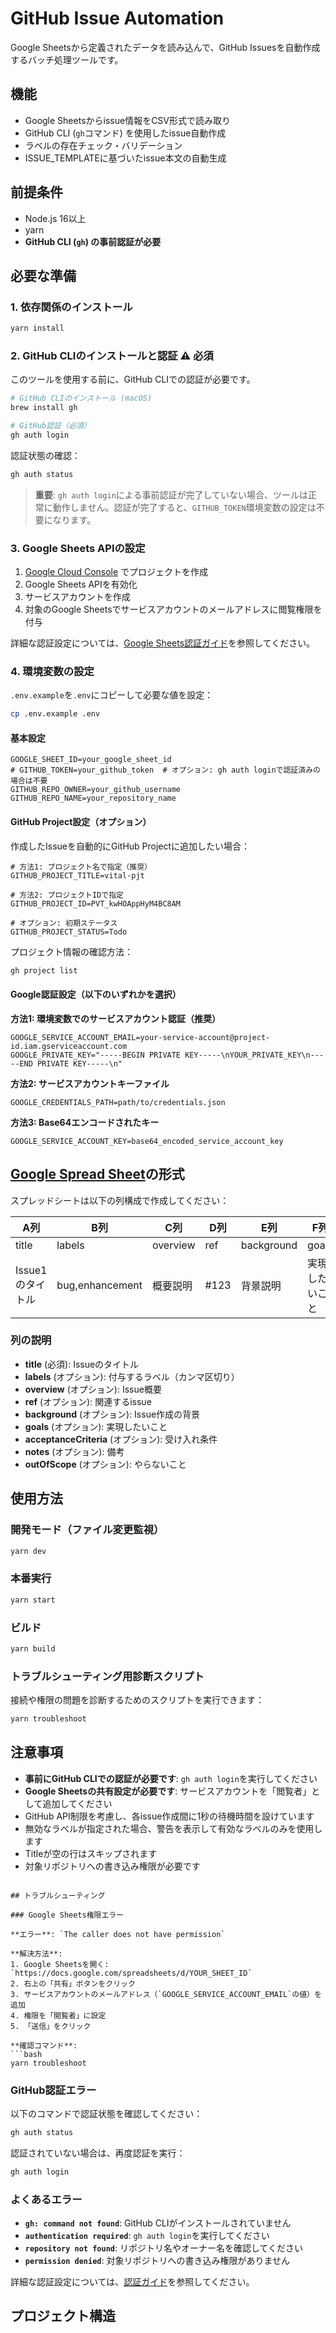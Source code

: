 # GitHub Issue Automation

Google Sheetsから定義されたデータを読み込んで、GitHub Issuesを自動作成するバッチ処理ツールです。

## 機能

- Google Sheetsからissue情報をCSV形式で読み取り
- GitHub CLI (`gh`コマンド) を使用したissue自動作成
- ラベルの存在チェック・バリデーション
- ISSUE_TEMPLATEに基づいたissue本文の自動生成

## 前提条件

- Node.js 16以上
- yarn
- **GitHub CLI (`gh`) の事前認証が必要**

## 必要な準備

### 1. 依存関係のインストール

```bash
yarn install
```

### 2. GitHub CLIのインストールと認証 ⚠️ **必須**

このツールを使用する前に、GitHub CLIでの認証が必要です。

```bash
# GitHub CLIのインストール (macOS)
brew install gh

# GitHub認証（必須）
gh auth login
```

認証状態の確認：

```bash
gh auth status
```

> **重要**: `gh auth login`による事前認証が完了していない場合、ツールは正常に動作しません。認証が完了すると、`GITHUB_TOKEN`環境変数の設定は不要になります。

### 3. Google Sheets APIの設定

1. [Google Cloud Console](https://console.cloud.google.com/) でプロジェクトを作成
2. Google Sheets APIを有効化
3. サービスアカウントを作成
4. 対象のGoogle Sheetsでサービスアカウントのメールアドレスに閲覧権限を付与

詳細な認証設定については、[Google Sheets認証ガイド](./docs/google-sheets-auth.md)を参照してください。

### 4. 環境変数の設定

`.env.example`を`.env`にコピーして必要な値を設定：

```bash
cp .env.example .env
```

#### 基本設定

```env
GOOGLE_SHEET_ID=your_google_sheet_id
# GITHUB_TOKEN=your_github_token  # オプション: gh auth loginで認証済みの場合は不要
GITHUB_REPO_OWNER=your_github_username
GITHUB_REPO_NAME=your_repository_name
```

#### GitHub Project設定（オプション）

作成したIssueを自動的にGitHub Projectに追加したい場合：

```env
# 方法1: プロジェクト名で指定（推奨）
GITHUB_PROJECT_TITLE=vital-pjt

# 方法2: プロジェクトIDで指定
GITHUB_PROJECT_ID=PVT_kwHOAppHyM4BC8AM

# オプション: 初期ステータス
GITHUB_PROJECT_STATUS=Todo
```

プロジェクト情報の確認方法：

```bash
gh project list
```

#### Google認証設定（以下のいずれかを選択）

**方法1: 環境変数でのサービスアカウント認証（推奨）**

```env
GOOGLE_SERVICE_ACCOUNT_EMAIL=your-service-account@project-id.iam.gserviceaccount.com
GOOGLE_PRIVATE_KEY="-----BEGIN PRIVATE KEY-----\nYOUR_PRIVATE_KEY\n-----END PRIVATE KEY-----\n"
```

**方法2: サービスアカウントキーファイル**

```env
GOOGLE_CREDENTIALS_PATH=path/to/credentials.json
```

**方法3: Base64エンコードされたキー**

```env
GOOGLE_SERVICE_ACCOUNT_KEY=base64_encoded_service_account_key
```

## [Google Spread Sheet](https://docs.google.com/spreadsheets/d/1jcYk8Dn_pTXBbsZz-NsFSG3sLKfaiXARE-ZlVjgC5mY/edit?gid=0#gid=0)の形式



スプレッドシートは以下の列構成で作成してください：

| A列 | B列 | C列 | D列 | E列 | F列 | G列 | H列 | I列 |
|-----|-----|-----|-----|-----|-----|-----|-----|-----|
| title | labels | overview | ref | background | goals | acceptanceCriteria | notes | outOfScope |
| Issue1のタイトル | bug,enhancement | 概要説明 | #123 | 背景説明 | 実現したいこと | 受け入れ条件 | 備考 | スコープ外 |

### 列の説明

- **title** (必須): Issueのタイトル
- **labels** (オプション): 付与するラベル（カンマ区切り）
- **overview** (オプション): Issue概要
- **ref** (オプション): 関連するissue
- **background** (オプション): Issue作成の背景
- **goals** (オプション): 実現したいこと
- **acceptanceCriteria** (オプション): 受け入れ条件
- **notes** (オプション): 備考
- **outOfScope** (オプション): やらないこと

## 使用方法

### 開発モード（ファイル変更監視）

```bash
yarn dev
````

### 本番実行

```bash
yarn start
```

### ビルド

```bash
yarn build
```

### トラブルシューティング用診断スクリプト

接続や権限の問題を診断するためのスクリプトを実行できます：

```bash
yarn troubleshoot
```

## 注意事項

- **事前にGitHub CLIでの認証が必要です**: `gh auth login`を実行してください
- **Google Sheetsの共有設定が必要です**: サービスアカウントを「閲覧者」として追加してください
- GitHub API制限を考慮し、各issue作成間に1秒の待機時間を設けています
- 無効なラベルが指定された場合、警告を表示して有効なラベルのみを使用します
- Titleが空の行はスキップされます
- 対象リポジトリへの書き込み権限が必要です

````

## トラブルシューティング

### Google Sheets権限エラー

**エラー**: `The caller does not have permission`

**解決方法**:
1. Google Sheetsを開く: `https://docs.google.com/spreadsheets/d/YOUR_SHEET_ID`
2. 右上の「共有」ボタンをクリック
3. サービスアカウントのメールアドレス（`GOOGLE_SERVICE_ACCOUNT_EMAIL`の値）を追加
4. 権限を「閲覧者」に設定
5. 「送信」をクリック

**確認コマンド**:
```bash
yarn troubleshoot
````

### GitHub認証エラー

以下のコマンドで認証状態を確認してください：

```bash
gh auth status
```

認証されていない場合は、再度認証を実行：

```bash
gh auth login
```

### よくあるエラー

- **`gh: command not found`**: GitHub CLIがインストールされていません
- **`authentication required`**: `gh auth login`を実行してください
- **`repository not found`**: リポジトリ名やオーナー名を確認してください
- **`permission denied`**: 対象リポジトリへの書き込み権限がありません

詳細な認証設定については、[認証ガイド](./docs/authentication.md)を参照してください。

## プロジェクト構造
